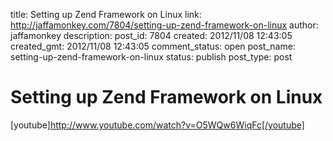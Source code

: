 title: Setting up Zend Framework on Linux
link: http://jaffamonkey.com/7804/setting-up-zend-framework-on-linux
author: jaffamonkey
description: 
post_id: 7804
created: 2012/11/08 12:43:05
created_gmt: 2012/11/08 12:43:05
comment_status: open
post_name: setting-up-zend-framework-on-linux
status: publish
post_type: post

# Setting up Zend Framework on Linux

[youtube]http://www.youtube.com/watch?v=O5WQw6WiqFc[/youtube]